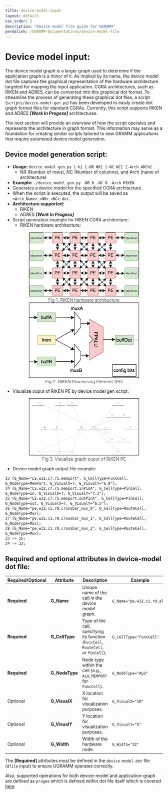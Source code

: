 ```yaml
---
title: device-model-input
layout: default
nav_order: 2
description: "Device model file guide for UGRAMM"
permalink: /UGRAMM-Documentations/device-model-file
---
```


# Device model input:

The device model graph is a larger graph used to determine if the application graph is a minor of it. As implied by its name, the device model dot file captures the graphical representation of the hardware architecture targeted for mapping the input application. CGRA architectures, such as RIKEN and ADRES, can be converted into this graphical dot format. To streamline the process of generating these graphical dot files, a script (`scripts/device-model-gen.py`) has been developed to easily create dot graph format files for standard CGRAs. Currently, this script supports RIKEN and ADRES ***[Work In Progess]*** architectures.

The next section will provide an overview of how the script operates and represents the architecture in graph format. This information may serve as a foundation for creating similar scripts tailored to new GRAMM applications that require automated device model generation.

## Device model generation script:
- **Usage:** `device_model_gen.py [-h] [-NR NR] [-NC NC] [-Arch ARCH]`
    - NR (Number of rows), NC (Number of columns), and Arch (name of architecture)
- **Example:** `./device_model_gen.py -NR 8 -NC 8 -Arch RIKEN`
- Generates a device model for the specified CGRA architecture.
- When the script is executed, the output will be saved as `<Arch_Name>_<NR>_<NC>.dot`.
- **Architecture supported:**
    - RIKEN
    - ADRES ***[Work In Progess]***
- Script generation example for RIKEN CGRA architecture:
    - RIKEN hardware architecture:
<div style="text-align: center;">
    <img src="../../assets/Riken_arch.png" alt="Fig 1. RIKEN hardware architecture" style="border: 1px solid black; width: 350px;">
    <figcaption style="font-size: 14px; color: #555;">Fig 1. RIKEN hardware architecture</figcaption>
</div>

<div style="text-align: center;">
    <img src="../../assets/riken_pe.png" alt="Fig 2. RIKEN Processing Element (PE)" style="border: 1px solid black; width: 350px;">
    <figcaption style="font-size: 14px; color: #555;">Fig 2. RIKEN Processing Element (PE)</figcaption>
</div>

- Visualize ouput of RIKEN PE by device model gen script: 
<div style="text-align: center;">
    <img src="../../assets/pe_dot_graph.jpeg" alt="Fig 3. Visualize graph ouput of RIKEN PE" style="border: 1px solid black; width: 350px;">
    <figcaption style="font-size: 14px; color: #555;">Fig 3. Visualize graph ouput of RIKEN PE</figcaption>
</div>

- Device model graph output file example:
```
33 [G_Name="LS.w32.c7.r5.memport", G_CellType=FuncCell, G_NodeType=MemPort, G_VisualX=7, G_VisualY="6.9"];
34 [G_Name="LS.w32.c7.r5.memport.inPinA", G_CellType=PinCell, G_NodeType=in, G_VisualX=7, G_VisualY="7.3"];
35 [G_Name="LS.w32.c7.r5.memport.outPinA", G_CellType=PinCell, G_NodeType=out, G_VisualX=7, G_VisualY="6.5"];
36 [G_Name="pe.w32.c1.r0.crossbar_mux_0", G_CellType=RouteCell, G_NodeType=Mux];
37 [G_Name="pe.w32.c1.r0.crossbar_mux_1", G_CellType=RouteCell, G_NodeType=Mux];
38 [G_Name="pe.w32.c1.r0.crossbar_mux_2", G_CellType=RouteCell, G_NodeType=Mux];
33 -> 35;
34 -> 33;
```

## Required and optional attributes in device-model dot file:

| **Required/Optional** | **Attribute**   | **Description**                                                                                       | **Example**                         |
|------------------------|-----------------|-------------------------------------------------------------------------------------------------------|-------------------------------------|
|**Required**               | **G_Name**      | Unique name of the cell in the device model graph.                                                    | `G_Name="pe.w32.c1.r0.alu"`        |
| **Required**               | **G_CellType**  | Type of the cell, specifying its function (`FuncCell`, `RouteCell`, or `PinCell`).                    | `G_CellType="FuncCell"`            |
| **Required**               | **G_NodeType**  | Node type within the cell (e.g., `ALU`, `MEMPORT` for `FuncCell`).                                    | `G_NodeType="ALU"`                 |
| Optional               | **G_VisualX**   | X location for visualization purposes.                                                                | `G_VisualX="10"`                   |
| Optional               | **G_VisualY**   | Y location for visualization purposes.                                                                | `G_VisualY="5"`                    |
| Optional               | **G_Width**     | Width of the hardware node.                                                                           | `G_Width="32"`                     |

The **[Required]** attributes must be defined in the `device-model.dot` file (`dfile` input) to ensure UGRAMM operates correctly.

Also, supported operations for both device-model and application-graph are defined as `pragma` which is defined within dot file itself which is covered [here](/UGRAMM-Documentations/Supported-Pragmas)